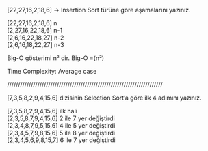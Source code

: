 <p class="has-line-data" data-line-start="0" data-line-end="1">[22,27,16,2,18,6] -&gt; Insertion Sort türüne göre aşamalarını yazınız.</p>
<p class="has-line-data" data-line-start="2" data-line-end="6">[22,27,16,2,18,6] n<br>
[2,27,16,22,18,6] n-1<br>
[2,6,16,22,18,27] n-2<br>
[2,6,16,18,22,27] n-3</p>
<p class="has-line-data" data-line-start="7" data-line-end="8">Big-O gösterimi n² dir. Big-O =(n²)</p>
<p class="has-line-data" data-line-start="9" data-line-end="10">Time Complexity: Average case</p>
<p class="has-line-data" data-line-start="11" data-line-end="12">////////////////////////////////////////////////////////////////////////</p>
<p class="has-line-data" data-line-start="13" data-line-end="14">[7,3,5,8,2,9,4,15,6] dizisinin Selection Sort’a göre ilk 4 adımını yazınız.</p>
<p class="has-line-data" data-line-start="15" data-line-end="20">[7,3,5,8,2,9,4,15,6] ilk hali<br>
[2,3,5,8,7,9,4,15,6] 2 ile 7 yer değiştirdi<br>
[2,3,4,8,7,9,5,15,6] 4 ile 5 yer değiştirdi<br>
[2,3,4,5,7,9,8,15,6] 5 ile 8 yer değiştirdi<br>
[2,3,4,5,6,9,8,15,7] 6 ile 7 yer değiştirdi</p>
